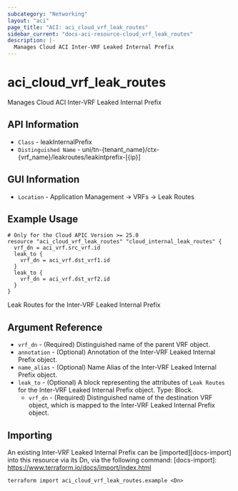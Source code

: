 ```yaml
---
subcategory: "Networking"
layout: "aci"
page_title: "ACI: aci_cloud_vrf_leak_routes"
sidebar_current: "docs-aci-resource-cloud_vrf_leak_routes"
description: |-
  Manages Cloud ACI Inter-VRF Leaked Internal Prefix
---
```


# aci_cloud_vrf_leak_routes #

Manages Cloud ACI Inter-VRF Leaked Internal Prefix

## API Information ##

* `Class` - leakInternalPrefix
* `Distinguished Name` - uni/tn-{tenant_name}/ctx-{vrf_name}/leakroutes/leakintprefix-[{ip}]

## GUI Information ##

* `Location` - Application Management -> VRFs -> Leak Routes


## Example Usage ##

```hcl
# Only for the Cloud APIC Version >= 25.0
resource "aci_cloud_vrf_leak_routes" "cloud_internal_leak_routes" {
  vrf_dn = aci_vrf.src_vrf.id
  leak_to {
    vrf_dn = aci_vrf.dst_vrf1.id
  }
  leak_to {
    vrf_dn = aci_vrf.dst_vrf2.id
  }
}
```
Leak Routes for the Inter-VRF Leaked Internal Prefix
## Argument Reference ##

* `vrf_dn` - (Required) Distinguished name of the parent VRF object.
* `annotation` - (Optional) Annotation of the Inter-VRF Leaked Internal Prefix object.
* `name_alias` - (Optional) Name Alias of the Inter-VRF Leaked Internal Prefix object.
* `leak_to` - (Optional) A block representing the attributes of `Leak Routes` for the Inter-VRF Leaked Internal Prefix object. Type: Block.
  * `vrf_dn` - (Required) Distinguished name of the destination VRF object, which is mapped to the Inter-VRF Leaked Internal Prefix object.

## Importing ##

An existing Inter-VRF Leaked Internal Prefix can be [imported][docs-import] into this resource via its Dn, via the following command:
[docs-import]: https://www.terraform.io/docs/import/index.html


```
terraform import aci_cloud_vrf_leak_routes.example <Dn>
```